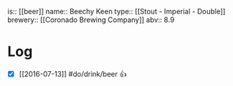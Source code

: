 is:: [[beer]]
name:: Beechy Keen
type:: [[Stout - Imperial - Double]]
brewery:: [[Coronado Brewing Company]]
abv:: 8.9

# Log
- [x] [[2016-07-13]] #do/drink/beer 👍
